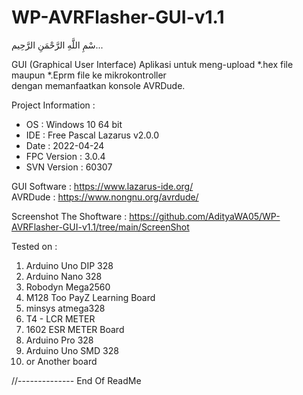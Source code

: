 # WP-AVRFlasher-GUI-v1.1
سْمِ اللَّهِ الرَّحْمَنِ الرَّحِيم... 
  
GUI (Graphical User Interface) Aplikasi untuk meng-upload *.hex file maupun *.Eprm file ke mikrokontroller  
dengan memanfaatkan konsole AVRDude.  

Project Information :
- OS   : Windows 10 64 bit  
- IDE  : Free Pascal Lazarus v2.0.0  
- Date : 2022-04-24   
- FPC Version : 3.0.4  
- SVN Version : 60307  

GUI Software : https://www.lazarus-ide.org/  
AVRDude : https://www.nongnu.org/avrdude/  

Screenshot The Shoftware :
https://github.com/AdityaWA05/WP-AVRFlasher-GUI-v1.1/tree/main/ScreenShot

Tested on :
1. Arduino Uno DIP 328
2. Arduino Nano 328
3. Robodyn Mega2560
4. M128 Too PayZ Learning Board
5. minsys atmega328
6. T4 - LCR METER
7. 1602 ESR METER Board
8. Arduino Pro 328
9. Arduino Uno SMD 328
10. or Another board

//-------------- End Of ReadMe

